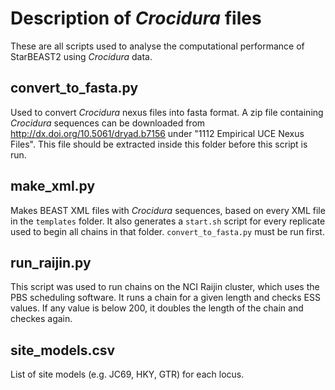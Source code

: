 # Description of _Crocidura_ files

These are all scripts used to analyse the computational performance
of StarBEAST2 using _Crocidura_ data.

## convert_to_fasta.py

Used to convert _Crocidura_ nexus files into fasta format. A zip file
containing _Crocidura_ sequences can be downloaded from
http://dx.doi.org/10.5061/dryad.b7156 under "1112 Empirical UCE Nexus Files".
This file should be extracted inside this folder before this script is run.

## make_xml.py

Makes BEAST XML files with _Crocidura_ sequences, based on every XML file in
the `templates` folder. It also generates a `start.sh` script for every
replicate used to begin all chains in that folder. `convert_to_fasta.py` must
be run first.

## run_raijin.py

This script was used to run chains on the NCI Raijin cluster, which uses the
PBS scheduling software. It runs a chain for a given length and checks ESS
values. If any value is below 200, it doubles the length of the chain and
checkes again.

## site_models.csv

List of site models (e.g. JC69, HKY, GTR) for each locus.
